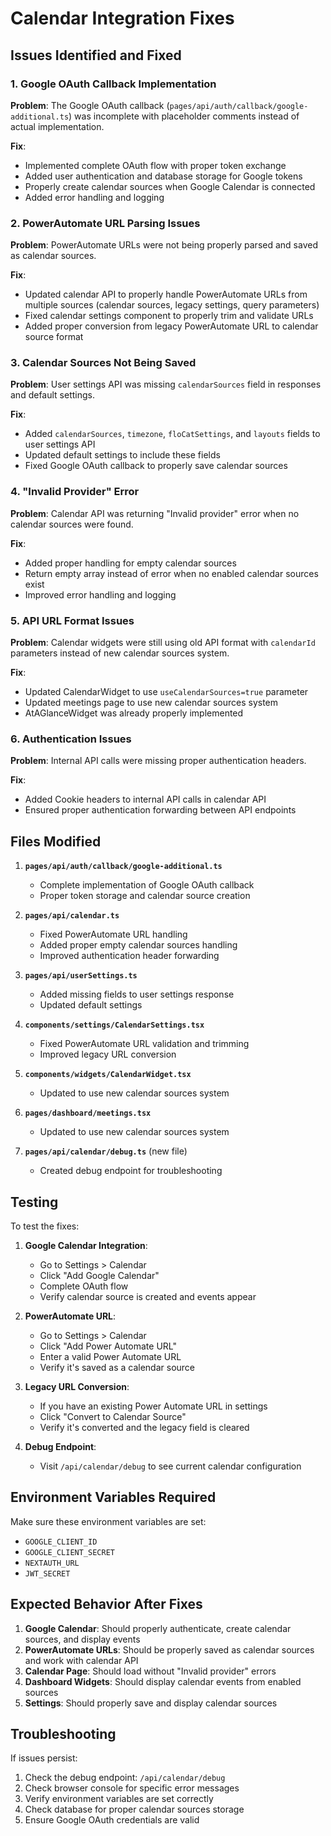 # Calendar Integration Fixes

## Issues Identified and Fixed

### 1. Google OAuth Callback Implementation
**Problem**: The Google OAuth callback (`pages/api/auth/callback/google-additional.ts`) was incomplete with placeholder comments instead of actual implementation.

**Fix**: 
- Implemented complete OAuth flow with proper token exchange
- Added user authentication and database storage for Google tokens
- Properly create calendar sources when Google Calendar is connected
- Added error handling and logging

### 2. PowerAutomate URL Parsing Issues
**Problem**: PowerAutomate URLs were not being properly parsed and saved as calendar sources.

**Fix**:
- Updated calendar API to properly handle PowerAutomate URLs from multiple sources (calendar sources, legacy settings, query parameters)
- Fixed calendar settings component to properly trim and validate URLs
- Added proper conversion from legacy PowerAutomate URL to calendar source format

### 3. Calendar Sources Not Being Saved
**Problem**: User settings API was missing `calendarSources` field in responses and default settings.

**Fix**:
- Added `calendarSources`, `timezone`, `floCatSettings`, and `layouts` fields to user settings API
- Updated default settings to include these fields
- Fixed Google OAuth callback to properly save calendar sources

### 4. "Invalid Provider" Error
**Problem**: Calendar API was returning "Invalid provider" error when no calendar sources were found.

**Fix**:
- Added proper handling for empty calendar sources
- Return empty array instead of error when no enabled calendar sources exist
- Improved error handling and logging

### 5. API URL Format Issues
**Problem**: Calendar widgets were still using old API format with `calendarId` parameters instead of new calendar sources system.

**Fix**:
- Updated CalendarWidget to use `useCalendarSources=true` parameter
- Updated meetings page to use new calendar sources system
- AtAGlanceWidget was already properly implemented

### 6. Authentication Issues
**Problem**: Internal API calls were missing proper authentication headers.

**Fix**:
- Added Cookie headers to internal API calls in calendar API
- Ensured proper authentication forwarding between API endpoints

## Files Modified

1. **`pages/api/auth/callback/google-additional.ts`**
   - Complete implementation of Google OAuth callback
   - Proper token storage and calendar source creation

2. **`pages/api/calendar.ts`**
   - Fixed PowerAutomate URL handling
   - Added proper empty calendar sources handling
   - Improved authentication header forwarding

3. **`pages/api/userSettings.ts`**
   - Added missing fields to user settings response
   - Updated default settings

4. **`components/settings/CalendarSettings.tsx`**
   - Fixed PowerAutomate URL validation and trimming
   - Improved legacy URL conversion

5. **`components/widgets/CalendarWidget.tsx`**
   - Updated to use new calendar sources system

6. **`pages/dashboard/meetings.tsx`**
   - Updated to use new calendar sources system

7. **`pages/api/calendar/debug.ts`** (new file)
   - Created debug endpoint for troubleshooting

## Testing

To test the fixes:

1. **Google Calendar Integration**:
   - Go to Settings > Calendar
   - Click "Add Google Calendar"
   - Complete OAuth flow
   - Verify calendar source is created and events appear

2. **PowerAutomate URL**:
   - Go to Settings > Calendar
   - Click "Add Power Automate URL"
   - Enter a valid Power Automate URL
   - Verify it's saved as a calendar source

3. **Legacy URL Conversion**:
   - If you have an existing Power Automate URL in settings
   - Click "Convert to Calendar Source"
   - Verify it's converted and the legacy field is cleared

4. **Debug Endpoint**:
   - Visit `/api/calendar/debug` to see current calendar configuration

## Environment Variables Required

Make sure these environment variables are set:
- `GOOGLE_CLIENT_ID`
- `GOOGLE_CLIENT_SECRET`
- `NEXTAUTH_URL`
- `JWT_SECRET`

## Expected Behavior After Fixes

1. **Google Calendar**: Should properly authenticate, create calendar sources, and display events
2. **PowerAutomate URLs**: Should be properly saved as calendar sources and work with calendar API
3. **Calendar Page**: Should load without "Invalid provider" errors
4. **Dashboard Widgets**: Should display calendar events from enabled sources
5. **Settings**: Should properly save and display calendar sources

## Troubleshooting

If issues persist:

1. Check the debug endpoint: `/api/calendar/debug`
2. Check browser console for specific error messages
3. Verify environment variables are set correctly
4. Check database for proper calendar sources storage
5. Ensure Google OAuth credentials are valid